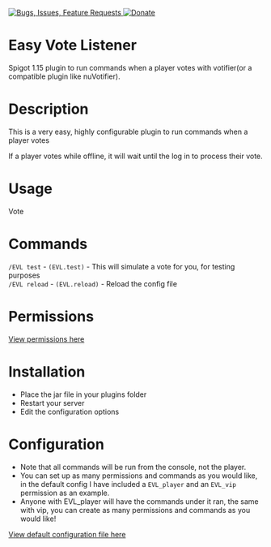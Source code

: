 [ ![Bugs, Issues, Feature Requests](https://www.mediafire.com/convkey/2320/x80qtabf3auhhjr6g.jpg) ](../../issues)
[ ![Donate](https://www.mediafire.com/convkey/910d/z8160kkzvezi4km6g.jpg) ](https://www.paypal.com/cgi-bin/webscr?cmd=_s-xclick&hosted_button_id=THXHQ5287TBA8)


# Easy Vote Listener

Spigot 1.15 plugin to run commands when a player votes with votifier(or a compatible plugin like nuVotifier).

# Description
This is a very easy, highly configurable plugin to run commands when a player votes

If a player votes while offline, it will wait until the log in to process their vote.

# Usage
Vote

# Commands

`/EVL test` - `(EVL.test)` - This will simulate a vote for you, for testing purposes  
`/EVL reload` - `(EVL.reload)` - Reload the config file

# Permissions
[View permissions here](../../blob/master/src/plugin.yml)


# Installation
- Place the jar file in your plugins folder
- Restart your server
- Edit the configuration options

# Configuration

- Note that all commands will be run from the console, not the player.  
- You can set up as many permissions and commands as you would like, in the default config I have included a `EVL_player` and an `EVL_vip` permission as an example.  
- Anyone with EVL_player will have the commands under it ran, the same with vip, you can create as many permissions and commands as you would like!

[View default configuration file here](../../blob/master/src/config.yml)


